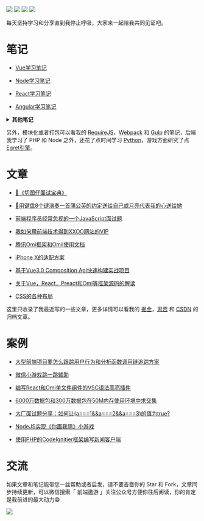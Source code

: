 <p>
<a href="https://github.com/Wscats/articles"><img src="https://img.shields.io/badge/Star-2700+-orange" /></a>
<a href="https://github.com/Wscats/articles"><img src="https://img.shields.io/badge/Version-6.66-brightgreen" /></a>
<a href="https://github.com/Wscats/articles"><img src="https://img.shields.io/badge/Github Page-Wscats-yellow" /></a>
<a href="https://github.com/Wscats"><img src="https://img.shields.io/badge/Author-Eno Yao-blueviolet" /></a>
</p>

每天坚持学习和分享直到我停止呼吸，大家来一起陪我共同见证吧。
# 笔记

- [Vue学习笔记](https://github.com/Wscats/vue-tutorial) 

- [Node学习笔记](https://github.com/Wscats/node-tutorial)

- [React学习笔记](https://github.com/Wscats/react-tutorial)

- [Angular学习笔记](https://github.com/Wscats/angular-tutorial)

<b><details><summary>其他笔记</summary></b>
- [RequireJS学习笔记](https://github.com/Wscats/requirejs-demo)
- [Webpack学习笔记](https://github.com/Wscats/webpack)
- [Gulp学习笔记](https://github.com/Wscats/glup/blob/master/README.md)
- [Python学习笔记](https://github.com/Wscats/python-tutorial)
- [Egret引擎学习笔记](https://github.com/Wscats/egret)
- [流处理，TCP和UDP，WebRTC和Blob学习笔记](https://github.com/Wscats/media-tutorial)
</details>

另外，模块化或者打包可以看我的 [RequireJS](https://github.com/Wscats/requirejs-demo)，[Webpack](https://github.com/Wscats/webpack) 和 [Gulp](https://github.com/Wscats/glup/blob/master/README.md) 的笔记，后端我学习了 PHP 和 Node 之外，还花了点时间学习 [Python](https://github.com/Wscats/python-tutorial)，游戏方面研究了点 [Egret引擎](https://github.com/Wscats/egret)。

# 文章

- [📝《切图仔面试宝典》](https://github.com/Wscats/CV)

- [🎹用键盘8个键演奏一首蒲公英的约定送给自己或月亮代表我的心送给她](https://github.com/Wscats/piano)

- [前端程序员经常忽视的一个JavaScript面试题](https://github.com/Wscats/articles/issues/85)

- [我如何用前端技术得到XXOO网站的VIP](https://github.com/Wscats/articles/issues/62)

- [腾讯Omi框架和Omil使用文档](https://github.com/Wscats/omi-docs)

- [iPhone X的适配方案](https://github.com/Wscats/iPhone-X)

- [基于Vue3.0 Composition Api快速构建实战项目](https://github.com/Wscats/vue-cli)

- [关于Vue，React，Preact和Omi等框架源码的解读](https://github.com/Wscats/virtual-dom)

- [CSS的各种布局](https://github.com/Wscats/layout-demo)

这里只收录了我最近写的一些文章，更多详情可以看我的 [掘金](https://juejin.im/user/584c7f44ac502e0069275cd7)，[思否](https://segmentfault.com/u/enoy) 和 [CSDN](https://blog.csdn.net/qq_27080247) 的归档文章。

# 案例

- [大型前端项目要怎么跟踪用户行为和分析函数调用链追踪方案](https://github.com/Wscats/performance-decorator)

- [微信小游戏跳一跳辅助](https://github.com/Wscats/wechat-jump-game)

- [编写React和Omi单文件组件的VSC语法高亮插件](https://github.com/Wscats/omi-snippets)

- [6000万数据包和300万数据包在50M内存使用环境中求交集](https://github.com/Wscats/intersect)

- [大厂面试题分享：如何让(a===1&&a===2&&a===3)的值为true?](https://github.com/Wscats/CV/issues/28)

- [NodeJS实现《你画我猜》小游戏](https://github.com/Wscats/socket.io)

- [使用PHP的CodeIgnitier框架编写新闻客户端](https://github.com/Wscats/cms)

# 交流

如果文章和笔记能带您一丝帮助或者启发，请不要吝啬你的 Star 和 Fork，文章同步持续更新，可以微信搜索「 前端遨游 」关注公众号方便你往后阅读，你的肯定是我前进的最大动力😁

<img src="https://user-images.githubusercontent.com/17243165/76694577-736c2a80-66af-11ea-859e-2ed5616709ad.png" />
